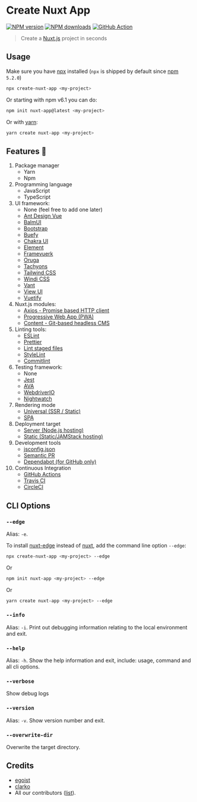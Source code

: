# Create Nuxt App

[![NPM version](https://img.shields.io/npm/v/create-nuxt-app.svg?style=flat)](https://npmjs.com/package/create-nuxt-app)
[![NPM downloads](https://img.shields.io/npm/dm/create-nuxt-app.svg?style=flat)](https://npmjs.com/package/create-nuxt-app)
[![GitHub Action](https://github.com/nuxt/create-nuxt-app/workflows/ci/badge.svg?branch=master)](https://github.com/nuxt/create-nuxt-app/actions?query=branch%3Amaster++)

> Create a [Nuxt.js](https://nuxtjs.org) project in seconds

## Usage

Make sure you have [npx](https://www.npmjs.com/package/npx) installed (`npx` is shipped by default since [npm](https://www.npmjs.com/get-npm) `5.2.0`)

```bash
npx create-nuxt-app <my-project>
```

Or starting with npm v6.1 you can do:

```bash
npm init nuxt-app@latest <my-project>
```

Or with [yarn](https://yarnpkg.com/en/):

```bash
yarn create nuxt-app <my-project>
```

## Features :tada:

1. Package manager
    - Yarn
    - Npm
1. Programming language
    - JavaScript
    - TypeScript
1. UI framework:
    - None (feel free to add one later)
    - [Ant Design Vue](https://github.com/vueComponent/ant-design-vue)
    - [BalmUI](https://material.balmjs.com/)
    - [Bootstrap](https://github.com/bootstrap-vue/bootstrap-vue)
    - [Buefy](https://buefy.org)
    - [Chakra UI](https://github.com/chakra-ui/chakra-ui-vue)
    - [Element](https://github.com/ElemeFE/element)
    - [Framevuerk](https://github.com/framevuerk/framevuerk)
    - [Oruga](https://oruga.io/)
    - [Tachyons](https://github.com/tachyons-css/tachyons)
    - [Tailwind CSS](https://github.com/tailwindcss/tailwindcss)
    - [Windi CSS](https://github.com/windicss/windicss)
    - [Vant](https://github.com/youzan/vant)
    - [View UI](https://www.iviewui.com/)
    - [Vuetify](https://github.com/vuetifyjs/vuetify)
1. Nuxt.js modules:
    - [Axios - Promise based HTTP client](https://github.com/nuxt-community/axios-module)
    - [Progressive Web App (PWA)](https://github.com/nuxt-community/pwa-module)
    - [Content - Git-based headless CMS](https://github.com/nuxt/content)
1. Linting tools:
    - [ESLint](https://github.com/nuxt/eslint-config)
    - [Prettier](https://github.com/prettier/prettier)
    - [Lint staged files](https://github.com/okonet/lint-staged)
    - [StyleLint](https://github.com/stylelint/stylelint)
    - [Commitlint](https://github.com/conventional-changelog/commitlint)
1. Testing framework:
    - None
    - [Jest](https://github.com/facebook/jest)
    - [AVA](https://github.com/avajs/ava)
    - [WebdriverIO](https://webdriver.io)
    - [Nightwatch](https://nightwatchjs.org)
1. Rendering mode
    - [Universal (SSR / Static)](https://nuxtjs.org/docs/features/rendering-modes#server-side-rendered-sites-and-static-sites)
    - [SPA](https://nuxtjs.org/docs/features/rendering-modes#client-side-rendering-only)
1. Deployment target
    - [Server (Node.js hosting)](https://nuxtjs.org/api/configuration-target)
    - [Static (Static/JAMStack hosting)](https://nuxtjs.org/api/configuration-target)
1. Development tools
    - [jsconfig.json](https://code.visualstudio.com/docs/languages/jsconfig)
    - [Semantic PR](https://probot.github.io/apps/semantic-pull-requests/)
    - [Dependabot (for GitHub only)](https://dependabot.com/)
1. Continuous Integration
    - [GitHub Actions](https://github.com/features/actions)
    - [Travis CI](https://travis-ci.com)
    - [CircleCI](https://circleci.com)

## CLI Options

### `--edge`

Alias: `-e`.

To install [nuxt-edge](https://www.npmjs.com/package/nuxt-edge) instead of [nuxt](https://www.npmjs.com/package/nuxt), add the command line option `--edge`:

```bash
npx create-nuxt-app <my-project> --edge
```

Or

```bash
npm init nuxt-app <my-project> --edge
```

Or

```bash
yarn create nuxt-app <my-project> --edge
```

### `--info`

Alias: `-i`. Print out debugging information relating to the local environment and exit.

### `--help`

Alias: `-h`. Show the help information and exit, include: usage, command and all cli options.

### `--verbose`

Show debug logs

### `--version`

Alias: `-v`. Show version number and exit.

### `--overwrite-dir`

Overwrite the target directory.

## Credits

- [egoist](https://github.com/egoist)
- [clarko](https://github.com/clarkdo)
- All our contributors ([list](https://github.com/nuxt/create-nuxt-app/contributors)).
